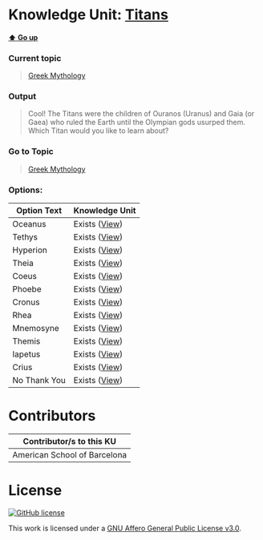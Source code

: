 # Knowledge Unit: [Titans](../../knowledge_units/greek-mythology/titans.md)

#### [:arrow_up: Go up](../../topics/greek-mythology.md)
### Current topic
> [Greek Mythology](../../topics/greek-mythology.md)
### Output
> Cool! The Titans were the children of Ouranos (Uranus) and Gaia (or Gaea) who ruled the Earth until the Olympian gods usurped them. Which Titan would you like to learn about?
### Go to Topic
> [Greek Mythology](../../topics/greek-mythology.md)

### Options: 

| Option Text | Knowledge Unit |
| - | - |  
| Oceanus  |  Exists ([View](../../knowledge_units/greek-mythology/oceanus.md))  |  
| Tethys  |  Exists ([View](../../knowledge_units/greek-mythology/tethys.md))  |  
| Hyperion  |  Exists ([View](../../knowledge_units/greek-mythology/hyperion.md))  |  
| Theia  |  Exists ([View](../../knowledge_units/greek-mythology/theia.md))  |  
| Coeus  |  Exists ([View](../../knowledge_units/greek-mythology/coeus.md))  |  
| Phoebe  |  Exists ([View](../../knowledge_units/greek-mythology/phoebe.md))  |  
| Cronus  |  Exists ([View](../../knowledge_units/greek-mythology/cronus.md))  |  
| Rhea  |  Exists ([View](../../knowledge_units/greek-mythology/rhea.md))  |  
| Mnemosyne  |  Exists ([View](../../knowledge_units/greek-mythology/mnemosyne.md))  |  
| Themis  |  Exists ([View](../../knowledge_units/greek-mythology/themis.md))  |  
| Iapetus  |  Exists ([View](../../knowledge_units/greek-mythology/iapetus.md))  |  
| Crius  |  Exists ([View](../../knowledge_units/greek-mythology/crius.md))  |  
| No Thank You  |  Exists ([View](../../knowledge_units/greek-mythology/no-thank-you.md))  | 

# Contributors

| Contributor/s to this KU |
| - | 
| American School of Barcelona |

# License
[![GitHub license](https://img.shields.io/github/license/inbrainz/cerebro)](https://github.com/inbrainz/cerebro/blob/master/LICENSE)

This work is licensed under a [GNU Affero General Public License v3.0](https://www.gnu.org/licenses/agpl-3.0.txt).